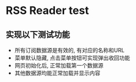 # RSS Reader test
## 实现以下测试功能
* 所有订阅数据源是有效的, 有对应的名称和URL
* 菜单默认隐藏, 点击菜单按钮可实现弹出收回功能
* 网页初始化后, 正常加载第一个数据源
* 其他数据源均能正常加载并显示内容
